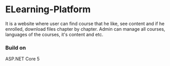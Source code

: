 # ELearning-Platform

It is a website where user can find course that he like, see content and if he enrolled, download files chapter by chapter.
Admin can manage all courses, languages of the courses, it's content and etc.

### Build on

ASP.NET Core 5

